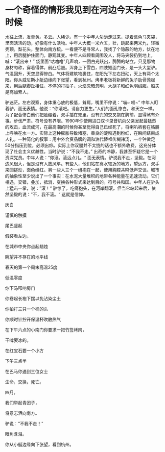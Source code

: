 # 一个奇怪的情形我见到在河边今天有一个时候

水往上流，发青黄。多云。人稀少。有一个中年人匆匆走过来，提着蓝色马夹袋，里面活活的动，好像有什么活物。中年人大概一米六五，壮，跳起来两米九，轻微秃顶，梨花头，整体向南方梳。一看便不是寻常人，我找了个隐蔽的地方，伏在地上，用后腿护住面门，静观其变。中年人四顾看周围没人，将马夹袋扔到地上，喊：“滚出来！” 袋里面“咕噜噜”几声响，一团白光跃出，腾腾的站立。只见那物身材匀称，穿着得体，前凸后翘。浑身上下雪白，四肢短面门长，是一头大型驴。气温回升，天空显得惨白。气体将建筑物裹住，在阳光下左右扭动，天上有两个太阳。你从威尼斯小艇边缘向下张望，看到杭州。烤串老板将新鲜的兔子肋骨抛起来，用后腿脚趾接住，不停的打拍子，火焰忽暗忽明，大胡子和红色羽绒服。船夫是高加索人。   
  
驴迷茫。左右观察，身体重心放的极低，耸肩，嘴里不停说：“喵~ 喵~” 中年人盯着驴，面无表情。他说：“你滚吧。请自力更生。”人们的面孔惨白，和天空一样。为了配合惨白他们把脸绷着，双手插在兜里，没有兜的交叉抱在胸前，显得煞有介事。步伐严肃。符号没有界限。1990年你使用进口双卡录音机向父亲发起最猛烈的攻击，血流成河，在最高潮的时候你甚至觉得自己已经死了，将喇叭裤套在胳膊上呼唤在水一方。实际上这种膨胀导致堵塞，善良的淀粉遇到粉红，在瞬间结束成人礼。一种简化的叙事：用中外合资品牌的调和油代替祖传糊辣汤，一个钟做足50分指压到位，必须出痧。实际上你双腿并不太拢的话也不额外收费，这充分体现了社会主义优越性。当时驴说：“不我不走。” 出奇的冷静，我甚至怀疑它是一个资深党员。中年人说：”你滚。滚远点儿。“ 面无表情。驴说我不走，坚毅。在河边风很大，但是没有人放风筝。有些人，他们站在离水较近的地方，望远方，双手来回搓动，面色绯红。另一些人三个一组抱在一起，使用胸腔共鸣低声交谈。城市的抽象性至少说出了一个事实：在水泥大量堆积的地带各种能量在迅速流动。它们相遇，交错，叠加，抵消，变换各种形式来达到目的。符号共和国。中年人在驴头上猛击一掌，说：”滚！“ 驴惊了，吃痛抱头，在河岸翻滚。但当它站起来后，依然坚毅的说：”不，我不滚。“ 这就是信仰。   
  
灰白   
  
谨慎的触摸   
  
尾巴竖起   
  
假装看左边。   
  
在城市中央你点起蜡烛   
  
眺望并不存在的地平线   
  
春天的第一个周末高温25度   
  
低温零度   
  
你下马叩响房门   
  
你卷起长袍下摆以免沾染尘土   
  
你拍打三只一个桶的头   
  
你顺时针拧开保温杯吹散热气   
  
在下午六点的小南门你要求一把竹签烤肉，   
  
干啤要冰的。   
  
在红宝石要一个小方   
  
下午三点半   
  
在巴马你遇到三位女士   
  
生命，交换，死亡。   
  
四月，   
  
我们举起青团子，   
  
将意志洒向南方。   
  
  
驴说：”不我不走！“   
  
眼角含泪。   
  
你从小艇边缘向下张望，看到杭州。 

